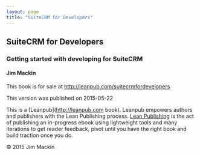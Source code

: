 ```yaml
---
layout: page
title: "SuiteCRM for Developers"
---
```


## SuiteCRM for Developers

### Getting started with developing for SuiteCRM

#### Jim Mackin ####

This book is for sale at http://leanpub.com/suitecrmfordevelopers

This version was published on 2015-05-22

This is a [Leanpub](http://leanpub.com book). Leanpub empowers authors and publishers with the Lean Publishing process. [Lean Publishing](http://leanpub.com/manifesto) is the act of publishing an in-progress ebook using lightweight tools and many iterations to get reader feedback, pivot until you have the right book and build traction once you do.

© 2015 Jim Mackin
